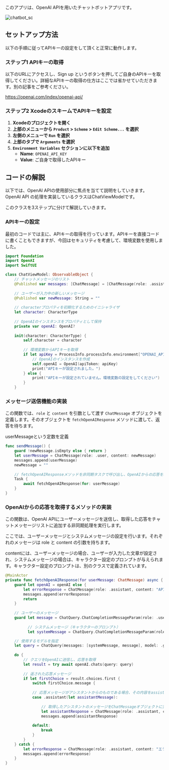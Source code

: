 このアプリは、OpenAI APIを用いたチャットボットアプリです。

![chatbot_sc](https://github.com/user-attachments/assets/bf09d4ef-68c0-4b47-802c-227b4eaa0d5d)

## セットアップ方法
以下の手順に従ってAPIキーの設定をして頂くと正常に動作します。
### ステップ1 APIキーの取得

以下のURLにアクセスし、Sign up というボタンを押してご自身のAPIキーを取得してください。詳細なAPIキーの取得の仕方はここでは省かせていただきます。別の記事をご参考ください。

https://openai.com/index/openai-api/

### ステップ2 XcodeのスキームでAPIキーを設定

1. **Xcodeのプロジェクトを開く**
2. **上部のメニューから `Product` > `Scheme` > `Edit Scheme...` を選択**
3. **左側のメニューで `Run` を選択**
4. **上部のタブで `Arguments` を選択**
5. **`Environment Variables` セクションに以下を追加**
    - **Name**: `OPENAI_API_KEY`
    - **Value**: ご自身で取得したAPIキー


## コードの解説
以下では、OpenAI APIの使用部分に焦点を当てて説明をしていきます。
OpenAI API の処理を実装しているクラスはChatViewModelです。

このクラスを3ステップに分けて解説していきます。

### APIキーの設定

最初のコードでは主に、APIキーの取得を行っています。APIキーを直接コードに書くこともできますが、今回はセキュリティを考慮して、環境変数を使用しました。

```swift
import Foundation
import OpenAI
import SwiftUI

class ChatViewModel: ObservableObject {
    // チャットメッセージのリスト
    @Published var messages: [ChatMessage] = [ChatMessage(role: .assistant, content: "こんにちは！")]
    
    // ユーザーが入力中の新しいメッセージ
    @Published var newMessage: String = ""
    
    // characterプロパティを初期化するためのイニシャライザ
    let character: CharacterType
    
    // OpenAIのインスタンスをプロパティとして保持
    private var openAI: OpenAI?
    
    init(character: CharacterType) {
        self.character = character
        
        // 環境変数からAPIキーを取得
        if let apiKey = ProcessInfo.processInfo.environment["OPENAI_API_KEY"] {
            // OpenAIのインスタンスを作成
            self.openAI = OpenAI(apiToken: apiKey)
            print("APIキーが設定されました。")
        } else {
            print("APIキーが設定されていません。環境変数の設定をしてください")
        }
    }
```

### メッセージ送信機能の実装

この関数では、`role` と `content` を引数として渡す `ChatMessage` オブジェクトを定義します。そのオブジェクトを `fetchOpenAIResponse` メソッドに渡して、返答を待ちます。

userMessageという定数を定義

```swift
func sendMessage() {
    guard !newMessage.isEmpty else { return }
    let userMessage = ChatMessage(role: .user, content: newMessage)
    messages.append(userMessage)
    newMessage = ""
    
    // fetchOpenAIResponseメソッドを非同期タスクで呼び出し、OpenAIからの応答を取得。
    Task {
        await fetchOpenAIResponse(for: userMessage)
    }
}

```

### OpenAIからの応答を取得するメソッドの実装

この関数は、OpenAI APIにユーザーメッセージを送信し、取得した応答をチャットメッセージリストに追加する非同期処理を実行します。

ここでは、ユーザーメッセージとシステムメッセージの設定を行います。それぞれのメッセージは role と content の引数を持ちます。

contentには、ユーザーメッセージの場合、ユーザーが入力した文章が設定され、システムメッセージの場合は、キャラクター設定のプロンプトが与えられます。キャラクター設定のプロンプトは、別のクラスで定義されています。

```swift
@MainActor
private func fetchOpenAIResponse(for userMessage: ChatMessage) async {
    guard let openAI = openAI else {
        let errorResponse = ChatMessage(role: .assistant, content: "APIキーが設定されていません")
        messages.append(errorResponse)
        return
    }
    
    // ユーザーのメッセージ
    guard let message = ChatQuery.ChatCompletionMessageParam(role: .user, content: userMessage.content),
          
          // システムメッセージ（キャラクターのプロンプト）
          let systemMessage = ChatQuery.ChatCompletionMessageParam(role: .system, content: character.prompt) else { return }

    // 使用するモデルを指定
    let query = ChatQuery(messages: [systemMessage, message], model: .gpt3_5Turbo)
    
    do {
        // クエリをOpenAIに送信し、応答を取得
        let result = try await openAI.chats(query: query)
        
        // 返された応答メッセージ
        if let firstChoice = result.choices.first {
            switch firstChoice.message {
            
            // 応答メッセージがアシスタントからのものである場合、その内容をassistantMessageとして取得
            case .assistant(let assistantMessage):
                
                // 取得したアシスタントのメッセージをChatMessageオブジェクトに変換し、内容が空の場合はデフォルトで「がんばって！」というメッセージを設定
                let assistantResponse = ChatMessage(role: .assistant, content: assistantMessage.content ?? "がんばって！")
                messages.append(assistantResponse)
                
            default:
                break
            }
        }
    } catch {
        let errorResponse = ChatMessage(role: .assistant, content: "エラー: \(error.localizedDescription)")
        messages.append(errorResponse)
    }
}
